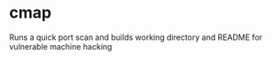 # cmap
Runs a quick port scan and builds working directory and README for vulnerable machine hacking
